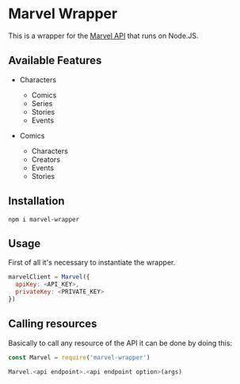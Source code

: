 # Marvel Wrapper

This is a wrapper for the [Marvel API](https://developer.marvel.com/docs) that runs on Node.JS.

## Available Features

- Characters
  - Comics
  - Series
  - Stories
  - Events

- Comics
  - Characters
  - Creators
  - Events
  - Stories

## Installation

```
npm i marvel-wrapper
```

## Usage

First of all it's necessary to instantiate the wrapper.

```js
marvelClient = Marvel({ 
  apiKey: <API_KEY>,
  privateKey: <PRIVATE_KEY> 
})
```

## Calling resources

Basically to call any resource of the API it can be done by doing this:

```js
const Marvel = require('marvel-wrapper')

Marvel.<api endpoint>.<api endpoint option>(args)
```
